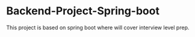 # Backend-Project-Spring-boot
This project is based on spring boot where will cover interview level prep.
